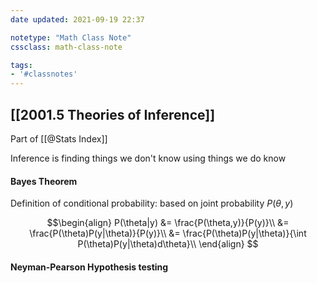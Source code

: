 ```yaml
---
date updated: 2021-09-19 22:37

notetype: "Math Class Note"
cssclass: math-class-note

tags: 
- '#classnotes'
---
```


## [[2001.5 Theories of Inference]]
Part of [[@Stats Index]]

Inference is finding things we don't know using things we do know

#### Bayes Theorem
Definition of conditional probability: based on joint probability $P(\theta, y)$

$$\begin{align}
P(\theta|y) &= \frac{P(\theta,y)}{P(y)}\\
&= \frac{P(\theta)P(y|\theta)}{P(y)}\\
&= \frac{P(\theta)P(y|\theta)}{\int P(\theta)P(y|\theta)d\theta}\\
\end{align}
$$


#### Neyman-Pearson Hypothesis testing


